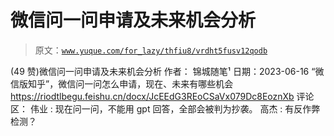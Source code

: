 # 微信问一问申请及未来机会分析

> 原文：[`www.yuque.com/for_lazy/thfiu8/vrdht5fusv12qodb`](https://www.yuque.com/for_lazy/thfiu8/vrdht5fusv12qodb)

<ne-h2 id="12c8796d" data-lake-id="12c8796d"><ne-heading-ext><ne-heading-anchor></ne-heading-anchor><ne-heading-fold></ne-heading-fold></ne-heading-ext><ne-heading-content><ne-text id="ub32efd5d">(49 赞)微信问一问申请及未来机会分析</ne-text></ne-heading-content></ne-h2> <ne-p id="u42447600" data-lake-id="u42447600"><ne-text id="u29bcad27">作者： 锦城随笔¹</ne-text></ne-p> <ne-p id="u4b5f8512" data-lake-id="u4b5f8512"><ne-text id="u0993370f">日期：2023-06-16</ne-text></ne-p> <ne-p id="u1e4d7236" data-lake-id="u1e4d7236"><ne-text id="ue672f119">“微信版知乎”，微信问一问怎么申请，现在、未来有哪些机会</ne-text> [<ne-text id="ufc2c22ba">https://riodtlbegu.feishu.cn/docx/JcEEdG3REoCSaVx079Dc8EoznXb</ne-text>](https://riodtlbegu.feishu.cn/docx/JcEEdG3REoCSaVx079Dc8EoznXb)</ne-p> <ne-hole id="u20520bbf" data-lake-id="u20520bbf"><ne-card data-card-name="hr" data-card-type="block" id="MGXZf" data-event-boundary="card"><ne-p id="uc8f03562" data-lake-id="uc8f03562"><ne-text id="u913db132">评论区：</ne-text></ne-p> <ne-p id="ucdb07581" data-lake-id="ucdb07581"><ne-text id="u7cf8947e">伟业 : 现在问一问，不能用 gpt 回答，全部会被判为抄袭。</ne-text> <ne-text id="u260915d1">高杰 : 有反作弊检测？</ne-text></ne-p></ne-card></ne-hole>
